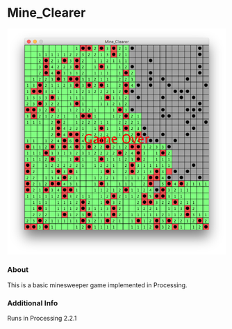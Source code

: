 # Mine_Clearer

![screenshot](https://github.com/jsheradin/Mine_Clearer/blob/master/GameOver.PNG)

### About
This is a basic minesweeper game implemented in Processing.

### Additional Info
Runs in Processing 2.2.1
